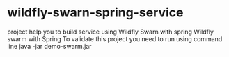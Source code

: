 # wildfly-swarn-spring-service
project help you to build service using Wildfly Swarn with spring
Wildfly swarm with Spring 
 To validate this project you need to run using command line 
  java -jar demo-swarm.jar
